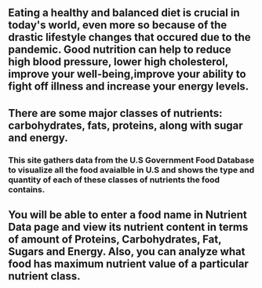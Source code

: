 <h2>Eating a healthy and balanced diet is crucial in today's world, even more so because of the drastic lifestyle changes that occured due to the pandemic. Good nutrition can help to reduce high blood pressure, lower high cholesterol, improve your well-being,improve your ability to fight off illness and increase your energy levels.</h2>
            <h2>There are some major classes of nutrients: carbohydrates, fats, proteins, along with sugar and energy.</h2>
<h3>This site gathers data from the U.S Government Food Database to visualize all the food avaialble in U.S and shows the type and quantity of each of these classes of nutrients the food contains.
           <h2> You will be able to enter a food name in Nutrient Data page and view its nutrient content in terms of amount of Proteins, Carbohydrates, Fat, Sugars and Energy. Also, you can analyze what food has maximum nutrient value of a particular nutrient class.</h2>
            
